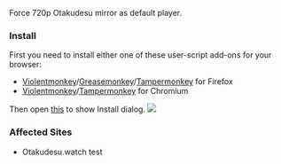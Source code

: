 Force 720p Otakudesu mirror as default player. 
 
### Install

First you need to install either one of these user-script add-ons for your browser:

* [Violentmonkey](https://addons.mozilla.org/en-US/firefox/addon/violentmonkey/)/[Greasemonkey](https://addons.mozilla.org/en-US/firefox/addon/greasemonkey/)/[Tampermonkey](https://addons.mozilla.org/en-US/firefox/addon/tampermonkey/) for Firefox
* [Violentmonkey](https://chrome.google.com/webstore/detail/violentmonkey/jinjaccalgkegednnccohejagnlnfdag)/[Tampermonkey](https://chrome.google.com/webstore/detail/tampermonkey/dhdgffkkebhmkfjojejmpbldmpobfkfo) for Chromium

Then open [this](https://github.com/gvoze32/otakudesumirror/raw/main/otakudesumirror.user.js) to show Install dialog.
![](https://cdn.lewd.host/umAxF4Mj.png)

### Affected Sites
* Otakudesu.watch
test
